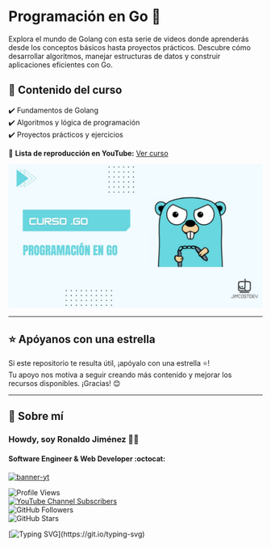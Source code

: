 # Programación en Go 🚀

Explora el mundo de Golang con esta serie de videos donde aprenderás desde los conceptos básicos hasta proyectos prácticos. Descubre cómo desarrollar algoritmos, manejar estructuras de datos y construir aplicaciones eficientes con Go.

## 📌 Contenido del curso

✔️ Fundamentos de Golang  
✔️ Algoritmos y lógica de programación  
✔️ Proyectos prácticos y ejercicios  

🔗 **Lista de reproducción en YouTube:** [Ver curso](https://youtube.com/playlist?list=PLlWTGK7QJnmDtruzihqTgdi4FcM2enA1X&si=AvDhsHYjKmEPwZ48)

![img-go](https://github.com/JimcostDev/programming-in-go/blob/master/imgs/golang.jpg?raw=true)

---

## ⭐ Apóyanos con una estrella

Si este repositorio te resulta útil, ¡apóyalo con una estrella ⭐!  
Tu apoyo nos motiva a seguir creando más contenido y mejorar los recursos disponibles. ¡Gracias! 😊

---

## 📌 Sobre mí

### Howdy, soy Ronaldo Jiménez 👋🏻

#### Software Engineer & Web Developer :octocat:

[![banner-yt](https://user-images.githubusercontent.com/53100460/254561844-6471bed7-ba32-4d66-b05f-007da9a95620.jpg)](https://www.youtube.com/@jimcostdev)

![Profile Views](https://komarev.com/ghpvc/?username=JimcostDev&color=%23007bff&card=%23ffffff&title=%23007bff)  
[![YouTube Channel Subscribers](https://img.shields.io/youtube/channel/subscribers/UC-l_8ggAw-u4dJZtO05F5zQ?style=social)](https://youtube.com/@jimcostdev?sub_confirmation=1)  
![GitHub Followers](https://img.shields.io/github/followers/JimcostDev?style=social)  
![GitHub Stars](https://img.shields.io/github/stars/JimcostDev?style=social)  

[![Typing SVG](https://readme-typing-svg.demolab.com?font=Fira+Code&pause=1000&color=1B82AB&random=false&width=1280&lines="Ponte+un+blanco+alto+y+haz+fervientes+esfuerzos+por+alcanzarlo+y+no+te+desanimes.")](https://git.io/typing-svg)
